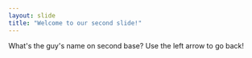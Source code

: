 ```yaml
---
layout: slide
title: "Welcome to our second slide!"
---
```

What's the guy's name on second base?
Use the left arrow to go back!
